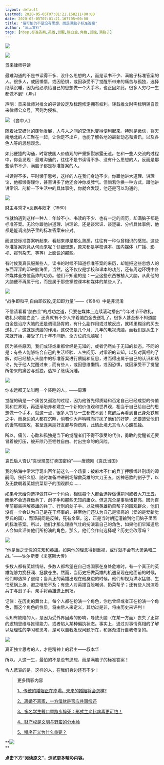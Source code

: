 ```yaml
---
layout: default
Lastmod: 2020-05-05T07:01:21.168211+00:00
date: 2020-05-05T07:01:21.167705+00:00
title: "最可怕的不是没有思想，而是满脑子标准答案"
author: "三上文存"
tags: [nbsp,标准答案,英雄,觉醒,脑白金,角色,孤独,满脑子]
---
```


  

![](https://images.weserv.nl/?url=https%3A//mmbiz.qpic.cn/mmbiz/OrmA7ZiafsUCiaIiaFlaXgAUy6CRzlVM2f6TJDJ0icWPk3Cc3NR3jMnuO5BibbIqqAPHYiaO2HiaGb4yd2QNjAerSRqUw/640%3Fwx_fmt%3Dgif)

![](https://images.weserv.nl/?url=https%3A//mmbiz.qpic.cn/mmbiz_gif/gJYDKQmBP5wfhJl2LuNxgxN1WiczU0egU7Bib8QuL11HRMa4E1jUFMWNByEK39AcTXeoQHt0Egt5ZegS6tLpbdAg/640%3Fwx_fmt%3Dgif)

景来律师导读

最难沟通的不是书读得不多、没什么思想的人，而是读书不少、满脑子标准答案的人。很多人，或因懒惰，或因恐惧，或因承受不了觉醒所带来的痛苦与孤独，选择继续沉睡，因为他必须给自己的思想做一个大手术，也正因如此，很多人穷尽一生都做不到!（Jlls）

声明：景来律师对推文的导读设定及标题修定拥有权利。转载推文时需标明转自景来律师公众号，否则为侵权。

![](https://images.weserv.nl/?url=https%3A//mmbiz.qpic.cn/mmbiz_png/G9eianxZBic9b3RUdGZfcfmB8tRPtBich64kXBdRzoKiaUglx4LictAP3DlN89tpoNVhpzia2RxEz0Ww90VeeoDFpbtw/640%3Fwx_fmt%3Dpng) 《套中人》

随着社交媒体的蓬勃发展，人与人之间的交流也变得便利起来。特别是微信，将天南地北的人汇聚在一起，让你足不出户，也能了解各地的最新动态和资讯，以及各色人等的思想观念。

如此便捷的沟通，时常使国人价值观的严重撕裂暴露无遗。在和一些人交流的过程中，你会发现：最难沟通的，往往不是书读得不多、没有什么思想的人，反而是那些读书不少、满脑子都是标准答案的人。

书读得不多，平时懒于思考，这样的人在我们身边不少。你跟他讲大道理、讲理论，他都懒得理你，甚至讲多了他还会冲你发脾气。但倘若你换一种方式，跟他讲讲常识、剖析一下生活中的具体事例，你就会发现，他还是可以沟通的。

![](https://images.weserv.nl/?url=https%3A//mmbiz.qpic.cn/mmbiz_png/G9eianxZBic9b3RUdGZfcfmB8tRPtBich64EthBYsgL5aMMkDkEmv7wwcWTaallptdfDWFLgGzpXtIvuz5icg9H3QA/640%3Fwx_fmt%3Dpng)

财主与秀才\=恶霸与奴才（1960）  

怕就怕遇到这样一种人：年龄不小、书读的不少、也有一定的阅历，却满脑子都是标准答案。无论你跟他讲道理、讲理论，还是谈常识、谈逻辑、分析具体事例，他都是能调出脑子里的标准答案来应对。

而这些标准答案听起来、看起来却是那么熟悉，往往有一种似曾相识的感觉。这些标准答案究竟从何而来呢？仔细想想，原来都是学校课本、国内媒体（广播、影视、报刊杂志、等等）上面说的那些。

有时候我真佩服某些人，读书的时候不知道标准答案的来历，却能把这些忽悠人的东西深深的印进脑海里。当然，这不仅仅是学校和课本的功劳，还有周边环境中各种媒体全方位轰炸的功劳。他们不知道的是：一旦这些东西被植入大脑，从此他的大脑便不再属于他，而是属于那些掌控课本和媒体的某些人了。

![](https://images.weserv.nl/?url=https%3A//mmbiz.qpic.cn/mmbiz_png/G9eianxZBic9b3RUdGZfcfmB8tRPtBich64w4PAXSNMA2f0VSU4ibU63fETMbA2Woia7BHQ9nbzV8RWTB8B68r7z1Rw/640%3Fwx_fmt%3Dpng)

“战争即和平,自由即奴役,无知即力量”——《1984》中是非混淆  

不信请看看“脑白金”的成功之道，只要在媒体上连续滚动播出“今年过节不收礼，收礼只收脑白金”，还真就有不少人拎着脑白金去送礼了。很多人甚至都不知道脑白金是治疗大脑的还是调理肠胃的，有什么副作用或过敏反应，就稀里糊涂的买去送礼了，这就是洗脑的作用。这仅仅是几个月、几年的电视洗脑，而我们是从生下来就开始，接受了几十年不间断、全方位的洗脑呢！

因为某些原因，我们或轻或重都曾经是无知的，或者仍然处于无知的状态。不同的是：有些人能够结合自己的生活经验、人生阅历、对常识的认知，以及对真相的了解，对已经植入头脑中的标准答案进行质疑和反思，进而得出属于自己的认识和结论，先于他人觉醒过来；而有些人，或因思维懒惰，或因恐惧，或因承受不了觉醒所带来的痛苦与孤独，选择了继续沉睡。

![](https://images.weserv.nl/?url=https%3A//mmbiz.qpic.cn/mmbiz_jpg/G9eianxZBic9aDGvGJ5UAPRWb10RmgKzmCA2cZywwaiaeqiaWdJmibTic2JXTnticMns6CCQwIc1QW3Kgt9MXGrP9vM2A/640%3Fwx_fmt%3Djpeg)

你永远都无法叫醒一个装睡的人。——周濂  

觉醒的确是一个痛苦又孤独的过程，因为他首先得质疑和否定自己已经成型的价值观和世界观，再逐渐培养和建立一个新的价值观和世界观，相当于自己给自己的思想做一个手术，就这一点，很多人穷尽一生都做不到！觉醒后再看到自己身处铁屋之中，而身边的人都在沉睡，倘若你大声呐喊而打扰了他们的好梦，还要遭受他们的谩骂和围攻，甚至连亲朋好友都与你疏离，此情此境尤其令人心酸孤独。

所以，痛苦、心酸和孤独是当下的觉醒者们不得不承受的代价，勇敢的觉醒者还要冒着被打压，被开除乃至牺牲自由、付出生命的的风险。

![](https://images.weserv.nl/?url=https%3A//mmbiz.qpic.cn/mmbiz_jpg/G9eianxZBic9Yg1b89dqEMEUMCHhR6QAOCopAGC26kcicW8Q3bVjv4zGiaZ2MaLGupicJlAX9aA2XlUh3QqJbmMsMng/640%3Fwx_fmt%3Djpeg)

袁氏后人否认“袁世凯签订卖国密约”——唐德刚《袁氏当国》  

我的脑海中常常浮现出百年前这么一个场景：被麻木不仁的兵丁押解绑赴刑场的谭嗣同，侠肝义胆、随时准备冲进刑场解救英雄的大刀王五，凶神恶煞的刽子手，以及无数朝着英雄扔菜帮子的围观群众……

如果今天给你选择做其中一个角色，相信每个人都会选择做谭嗣同或者大刀王五，而绝不会选择做兵丁、刽子手和那些无知的庸众。但这完全是事后诸葛亮，因为百年前那些押解英雄的兵丁、行刑的刽子手、以及朝英雄扔菜帮子的围观群众，他们没有一个会认为自己是在干坏事的，甚至他们还认为自己是崇高的（爱的是爱新觉罗氏的国），而谭嗣同是反贼，死有余辜。这，正是当时朝廷灌输到他们脑子里面的标准答案。所以，他们才那么理直气壮的扮演着自己的角色，如果他们早知道后人会如此评价他们所扮演的角色，那么，他们会作何选择呢？历史会改写吗？

![](https://images.weserv.nl/?url=https%3A//mmbiz.qpic.cn/mmbiz_png/G9eianxZBic9b3RUdGZfcfmB8tRPtBich64IhmDnVw5GIL8tKnYU3UmXnHFnRMU7k44CTu4QK3F2xTw9VUrP7aq6A/640%3Fwx_fmt%3Dpng)

“他是当之无愧的先知和英雄。如果他的理念得到重视，或许就不会有大萧条和二战。”——许尔斯曼《米塞斯大传》  

多数人都有英雄情结，多数人都希望在自己或国家在身处危难时，有一个真正的英雄能够力挽狂澜、拯救苍生。然而，当历史把做英雄的机遇呈现在他面前的时候，他们却选择了退缩；当真正的英雄出现在他身边的时候，他们却视为洪水猛兽、生怕惹祸上身、避之唯恐不及；有些人对英雄百般嘲讽、扔菜帮子；还有些人扮演着兵丁与刽子手，亲手将英雄送上刑场。

记住：在历史的舞台上，每个人都在扮演一个角色，你也曾经或者正在扮演一个角色，而这个角色的性质，将由后人来定义，其功过是非，将由历史来评判！

认知有缺陷的人，是因为受外界因素的影响，导致头脑（在某一方面）丧失了正常的逻辑思维与推理能力，或者陷入某种偏执状态。事实上，通过对事情真相的了解以及理性的学习和思考，是可以自我发现问题所在，和逐渐进行自我修复的。

![](https://images.weserv.nl/?url=https%3A//mmbiz.qpic.cn/mmbiz_jpg/G9eianxZBic9Y7VkU1JcskCeAo061iaiaiacO9DYyPSp0gnhmIx8BDFlKNiajUXSHebV8oPgzhmak1alvHuSe15pm2EQ/640%3Fwx_fmt%3Djpeg)

真正独立思考的人，才是精神上的君主——叔本华  

所以，人这一生，最怕的不是没有思想，而是满脑子的标准答案！

令人悲哀的是，这样的人，在我们身边还有不少！

> ****更多精彩内容****
> 
> [1、传统的婚姻正在崩塌，未来的婚姻将会怎样?](https://mp.weixin.qq.com/s?__biz=MzI4NzA2OTk4NQ==&mid=2650496915&idx=1&sn=36432659b9541842ca808687d9d72cfd&chksm=f3dcbdddc4ab34cbba402ef2c436c46a9355016d999ecaef32db3f9d4750265b6266f41e0f3f&token=950809510&lang=zh_CN&scene=21#wechat_redirect)
> 
> [2、离婚不离家，一方借款是否应共同偿还](https://mp.weixin.qq.com/s?__biz=MzI4NzA2OTk4NQ==&mid=2650496915&idx=2&sn=b0efecca4c87657677527057ec9448ca&chksm=f3dcbdddc4ab34cb5bf15c532c6eef99901d9fd2112cf12d1cfaf6cb72a79b0b6d16b5f2c773&token=950809510&lang=zh_CN&scene=21#wechat_redirect)
> 
> [3、多名学生戴口罩跑步猝死：形式主义比病毒更可怕！](https://mp.weixin.qq.com/s?__biz=MzIwNTU3ODE0MA==&mid=2247491157&idx=1&sn=2f96596177bd166b701f61c8ec8e301a&scene=21#wechat_redirect)
> 
> [4、财产权是文明与野蛮的分水岭](https://mp.weixin.qq.com/s?__biz=MzI4NzA2OTk4NQ==&mid=2650496910&idx=1&sn=2a8b4896f76b983c4df33b6e231f73c5&chksm=f3dcbdc0c4ab34d61eb83a22164a79059a93adc452df4b2b5ac66e6bf94024a7020e42c98ec0&token=310642965&lang=zh_CN&scene=21#wechat_redirect)
> 
> [5、程序正义为什么重要？](https://mp.weixin.qq.com/s?__biz=MzI4NzA2OTk4NQ==&mid=2650496910&idx=2&sn=089f3d2c7e83f7a15d2e30d81f87464a&chksm=f3dcbdc0c4ab34d695e228ea121d03b6bb024ee5a8872c23924fb7718faa32371e9a32fbf1ce&token=310642965&lang=zh_CN&scene=21#wechat_redirect)

  

********![](https://images.weserv.nl/?url=https%3A//mmbiz.qpic.cn/mmbiz_jpg/OrmA7ZiafsUC3Yy53arCORhibNyGbyFDozEIibZkiaLZvrJmyTsfk0Ge1DpH8UQsHb0fob3k3iclZVoZKZJxZBbYy3g/640%3Fwx_fmt%3Djpeg)******  
**

**********点击下方“阅读原文”，浏览更多精彩内容。**********

